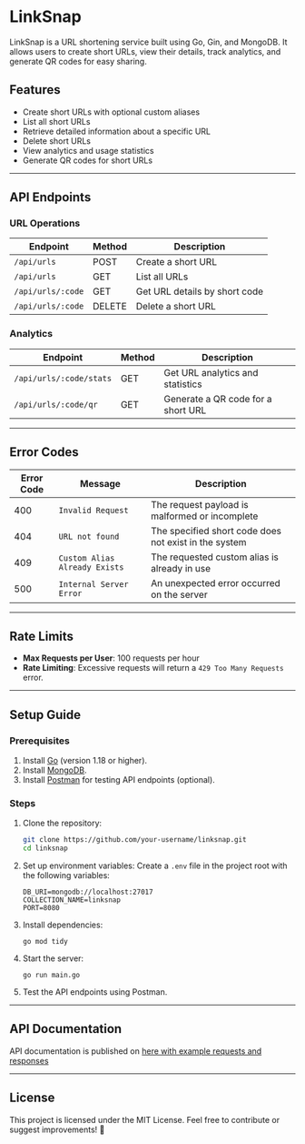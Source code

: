 # LinkSnap  

LinkSnap is a URL shortening service built using Go, Gin, and MongoDB. It allows users to create short URLs, view their details, track analytics, and generate QR codes for easy sharing.  

## Features  
- Create short URLs with optional custom aliases  
- List all short URLs  
- Retrieve detailed information about a specific URL  
- Delete short URLs  
- View analytics and usage statistics  
- Generate QR codes for short URLs  

---

## API Endpoints  

### URL Operations  
| **Endpoint**                  | **Method** | **Description**                  |  
|-------------------------------|------------|----------------------------------|  
| `/api/urls`                   | POST       | Create a short URL              |  
| `/api/urls`                   | GET        | List all URLs                   |  
| `/api/urls/:code`             | GET        | Get URL details by short code   |  
| `/api/urls/:code`             | DELETE     | Delete a short URL              |  

### Analytics  
| **Endpoint**                  | **Method** | **Description**                  |  
|-------------------------------|------------|----------------------------------|  
| `/api/urls/:code/stats`       | GET        | Get URL analytics and statistics |  
| `/api/urls/:code/qr`          | GET        | Generate a QR code for a short URL |  

---

## Error Codes  

| **Error Code** | **Message**                   | **Description**                                       |  
|----------------|-------------------------------|-------------------------------------------------------|  
| 400            | `Invalid Request`            | The request payload is malformed or incomplete        |  
| 404            | `URL not found`              | The specified short code does not exist in the system |  
| 409            | `Custom Alias Already Exists`| The requested custom alias is already in use          |  
| 500            | `Internal Server Error`      | An unexpected error occurred on the server            |  

---

## Rate Limits  

- **Max Requests per User**: 100 requests per hour  
- **Rate Limiting**: Excessive requests will return a `429 Too Many Requests` error.  

---

## Setup Guide  

### Prerequisites  
1. Install [Go](https://go.dev/dl/) (version 1.18 or higher).  
2. Install [MongoDB](https://www.mongodb.com/try/download/community).  
3. Install [Postman](https://www.postman.com/) for testing API endpoints (optional).  

### Steps  
1. Clone the repository:  
   ```bash  
   git clone https://github.com/your-username/linksnap.git  
   cd linksnap  
   ```
2. Set up environment variables:
	Create a `.env` file in the project root with the following variables:
	```
	DB_URI=mongodb://localhost:27017  
	COLLECTION_NAME=linksnap  
	PORT=8080  
	```
3. Install dependencies:
	```
	go mod tidy
	```
4. Start the server:
	```
	go run main.go  
	```
5. Test the API endpoints using Postman.
---
## API Documentation

API documentation is published on [here with example requests and responses](https://documenter.getpostman.com/view/26709386/2sAYBd6T15)

---
## License
This project is licensed under the MIT License.
Feel free to contribute or suggest improvements! 🚀


